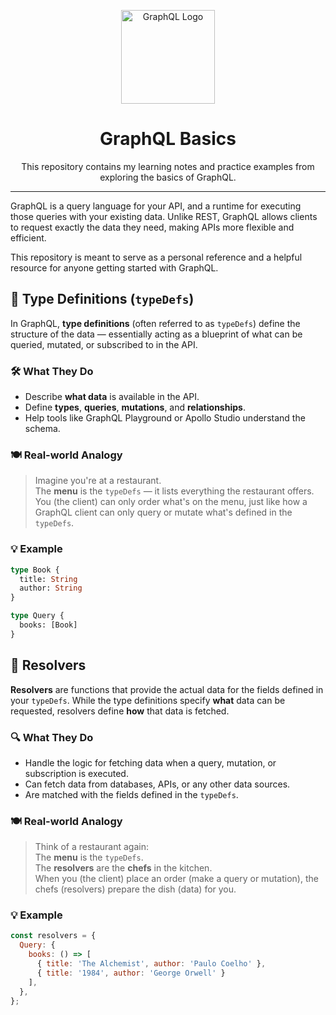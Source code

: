<p align="center">
  <img src="https://graphql.org/img/logo.svg" alt="GraphQL Logo" width="150" />
</p>

<h1 align="center">GraphQL Basics</h1>

<p align="center">
  This repository contains my learning notes and practice examples from exploring the basics of GraphQL.
</p>

---

GraphQL is a query language for your API, and a runtime for executing those queries with your existing data. Unlike REST, GraphQL allows clients to request exactly the data they need, making APIs more flexible and efficient.

This repository is meant to serve as a personal reference and a helpful resource for anyone getting started with GraphQL.

## 📘 Type Definitions (`typeDefs`)

In GraphQL, **type definitions** (often referred to as `typeDefs`) define the structure of the data — essentially acting as a blueprint of what can be queried, mutated, or subscribed to in the API.

### 🛠️ What They Do

- Describe **what data** is available in the API.
- Define **types**, **queries**, **mutations**, and **relationships**.
- Help tools like GraphQL Playground or Apollo Studio understand the schema.

### 🍽️ Real-world Analogy

> Imagine you're at a restaurant.  
> The **menu** is the `typeDefs` — it lists everything the restaurant offers.  
> You (the client) can only order what's on the menu, just like how a GraphQL client can only query or mutate what's defined in the `typeDefs`.

### 💡 Example

```graphql
type Book {
  title: String
  author: String
}

type Query {
  books: [Book]
}
```

## 🧠 Resolvers

**Resolvers** are functions that provide the actual data for the fields defined in your `typeDefs`. While the type definitions specify **what** data can be requested, resolvers define **how** that data is fetched.

### 🔍 What They Do

- Handle the logic for fetching data when a query, mutation, or subscription is executed.
- Can fetch data from databases, APIs, or any other data sources.
- Are matched with the fields defined in the `typeDefs`.

### 🍽️ Real-world Analogy

> Think of a restaurant again:  
> The **menu** is the `typeDefs`.  
> The **resolvers** are the **chefs** in the kitchen.  
> When you (the client) place an order (make a query or mutation), the chefs (resolvers) prepare the dish (data) for you.

### 💡 Example

```javascript
const resolvers = {
  Query: {
    books: () => [
      { title: 'The Alchemist', author: 'Paulo Coelho' },
      { title: '1984', author: 'George Orwell' }
    ],
  },
};

